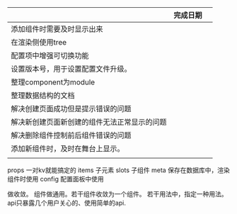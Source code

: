 ||完成日期||
|-|-|-|
|添加组件时需要及时显示出来|||
|在渲染侧使用tree|||
|配置项中增强可切换功能|||
|设置版本号，用于设置配置文件升级。|||
|整理component为module|||
|整理数据结构的文档|||
|解决创建页面成功但是提示错误的问题|||
|解决新创建页面新创建的组件无法正常显示的问题|||
|解决删除组件控制前后组件错误的问题|||
|添加新组件时，及时在舞台上显示。|||
||||

props 一对kv就能搞定的
items 子元素
slots 子组件
meta  保存在数据库中，渲染组件时使用
config 配置面板中使用


做收敛。
组件做通用。若干组件收敛为一个组件。
若干用法中，指定一种用法。
api只暴露几个用户关心的、使用简单的api.


